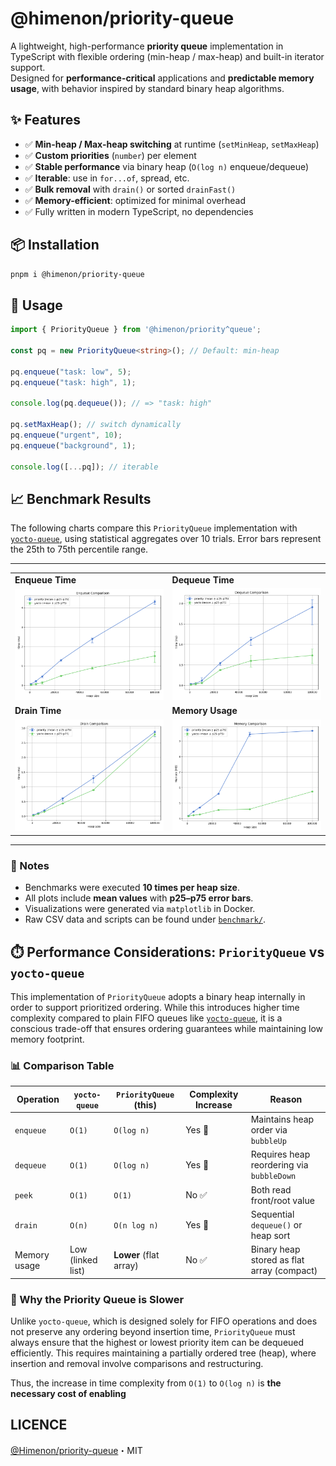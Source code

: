 # @himenon/priority-queue

A lightweight, high-performance **priority queue** implementation in TypeScript with flexible ordering (min-heap / max-heap) and built-in iterator support.  
Designed for **performance-critical** applications and **predictable memory usage**, with behavior inspired by standard binary heap algorithms.

## ✨ Features

- ✅ **Min-heap / Max-heap switching** at runtime (`setMinHeap`, `setMaxHeap`)
- ✅ **Custom priorities** (`number`) per element
- ✅ **Stable performance** via binary heap (`O(log n)` enqueue/dequeue)
- ✅ **Iterable**: use in `for...of`, spread, etc.
- ✅ **Bulk removal** with `drain()` or sorted `drainFast()`
- ✅ **Memory-efficient**: optimized for minimal overhead
- ✅ Fully written in modern TypeScript, no dependencies

## 📦 Installation

```bash
pnpm i @himenon/priority-queue
```

## 🔧 Usage

```ts
import { PriorityQueue } from '@himenon/priority^queue';

const pq = new PriorityQueue<string>(); // Default: min-heap

pq.enqueue("task: low", 5);
pq.enqueue("task: high", 1);

console.log(pq.dequeue()); // => "task: high"

pq.setMaxHeap(); // switch dynamically
pq.enqueue("urgent", 10);
pq.enqueue("background", 1);

console.log([...pq]); // iterable
```

## 📈 Benchmark Results

The following charts compare this `PriorityQueue` implementation with [`yocto-queue`](https://github.com/sindresorhus/yocto-queue), using statistical aggregates over 10 trials. Error bars represent the 25th to 75th percentile range.

---

<div align="center">

<table>
  <tr>
    <td><strong>Enqueue Time</strong></td>
    <td><strong>Dequeue Time</strong></td>
  </tr>
  <tr>
    <td><img src="benchmark/compare-enqueue.png" width="100%"></td>
    <td><img src="benchmark/compare-dequeue.png" width="100%"></td>
  </tr>
  <tr>
    <td><strong>Drain Time</strong></td>
    <td><strong>Memory Usage</strong></td>
  </tr>
  <tr>
    <td><img src="benchmark/compare-drain.png" width="100%"></td>
    <td><img src="benchmark/compare-memory.png" width="100%"></td>
  </tr>
</table>

</div>

---

### 📌 Notes

- Benchmarks were executed **10 times per heap size**.
- All plots include **mean values** with **p25–p75 error bars**.
- Visualizations were generated via `matplotlib` in Docker.
- Raw CSV data and scripts can be found under [`benchmark/`](./benchmark/).

## ⏱️ Performance Considerations: `PriorityQueue` vs `yocto-queue`

This implementation of `PriorityQueue` adopts a binary heap internally in order to support prioritized ordering. While this introduces higher time complexity compared to plain FIFO queues like [`yocto-queue`](https://github.com/sindresorhus/yocto-queue), it is a conscious trade-off that ensures ordering guarantees while maintaining low memory footprint.

### 📊 Comparison Table

| Operation    | `yocto-queue`       | `PriorityQueue` (this) | Complexity Increase | Reason |
|--------------|---------------------|-------------------------|----------------------|--------|
| `enqueue`    | `O(1)`              | `O(log n)`              | Yes 🔺               | Maintains heap order via `bubbleUp` |
| `dequeue`    | `O(1)`              | `O(log n)`              | Yes 🔺               | Requires heap reordering via `bubbleDown` |
| `peek`       | `O(1)`              | `O(1)`                  | No ✅                | Both read front/root value |
| `drain`      | `O(n)`              | `O(n log n)`            | Yes 🔺               | Sequential `dequeue()` or heap sort |
| Memory usage | Low (linked list)   | **Lower** (flat array)  | No ✅                | Binary heap stored as flat array (compact) |

### 🧠 Why the Priority Queue is Slower

Unlike `yocto-queue`, which is designed solely for FIFO operations and does not preserve any ordering beyond insertion time, `PriorityQueue` must always ensure that the highest or lowest priority item can be dequeued efficiently. This requires maintaining a partially ordered tree (heap), where insertion and removal involve comparisons and restructuring.

Thus, the increase in time complexity from `O(1)` to `O(log n)` is **the necessary cost of enabling**


## LICENCE

[@Himenon/priority-queue](https://github.com/Himenon/priority-queue)・MIT
